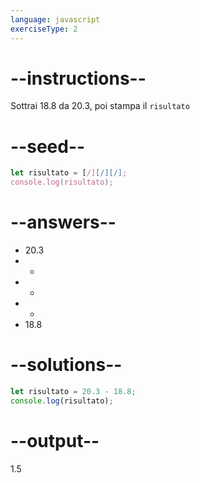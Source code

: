 ```yaml
---
language: javascript
exerciseType: 2
---
```


# --instructions--

Sottrai 18.8 da 20.3, poi stampa il `risultato`

# --seed--

```javascript
let risultato = [/][/][/];
console.log(risultato);
```

# --answers--

- 20.3
-  - 
-  + 
-  * 
- 18.8

# --solutions--

```javascript
let risultato = 20.3 - 18.8;
console.log(risultato);
```

# --output--

1.5
